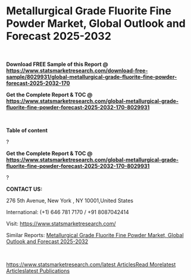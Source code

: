 <h1>Metallurgical Grade Fluorite Fine Powder Market, Global Outlook and Forecast 2025-2032</h1><br/><p><strong>Download FREE Sample of this Report @ <a href="https://www.statsmarketresearch.com/download-free-sample/8029931/global-metallurgical-grade-fluorite-fine-powder-forecast-2025-2032-170">https://www.statsmarketresearch.com/download-free-sample/8029931/global-metallurgical-grade-fluorite-fine-powder-forecast-2025-2032-170</a></strong></p>
 
 
 
 <div><b>Get the Complete Report & TOC @ <a href="https://www.statsmarketresearch.com/global-metallurgical-grade-fluorite-fine-powder-forecast-2025-2032-170-8029931">https://www.statsmarketresearch.com/global-metallurgical-grade-fluorite-fine-powder-forecast-2025-2032-170-8029931</a></b></div>
 
 
 
 <p><br />
 
 <b>Table of content</b></p>
 
 
 
 <p>? </p>
 
 
 
 <div><b>Get the Complete Report & TOC @ <a href="https://www.statsmarketresearch.com/global-metallurgical-grade-fluorite-fine-powder-forecast-2025-2032-170-8029931">https://www.statsmarketresearch.com/global-metallurgical-grade-fluorite-fine-powder-forecast-2025-2032-170-8029931</a></b></div>
 
 
 
 <p>? </p>
 
 
 
 <p><b>CONTACT US:</b><br />
 
 276 5th Avenue, New York , NY 10001,United States<br />
 
 International: (+1) 646 781 7170 / +91 8087042414<br />
 
 Visit: <a href="https://www.statsmarketresearch.com/">https://www.statsmarketresearch.com/</a><br />
 
 Similar Reports: <a href="https://www.statsmarketresearch.com/global-metallurgical-grade-fluorite-fine-powder-forecast-2025-2032-170-8029931">Metallurgical Grade Fluorite Fine Powder Market, Global Outlook and Forecast 2025-2032</a><br />
 
 <br />
 
 <a href="https://gyeongbokgung.com">https://www.statsmarketresearch.com/</a><a href="https://hallyeomaritime.com">latest Articles</a><a href="https://jingwansa.com">Read More</a><a href="https://nguoiviet.jp/">latest Articles</a><a href="https://www.intelmarketresearch.com/">latest Publications</a></p>